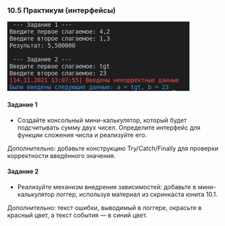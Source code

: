 ### 10.5 Практикум (интерфейсы)

![Результат](/SF.Module10/img/SF.Module10.png)

#### Задание 1
* Создайте консольный мини-калькулятор, который будет подсчитывать сумму двух чисел.
Определите интерфейс для функции сложения числа и реализуйте его.

Дополнительно: добавьте конструкцию Try/Catch/Finally для проверки корректности введённого значения.

#### Задание 2
* Реализуйте механизм внедрения зависимостей: добавьте в мини-калькулятор логгер, используя материал из скринкаста юнита 10.1.

Дополнительно: текст ошибки, выводимый в логгере, окрасьте в красный цвет, а текст события — в синий цвет.